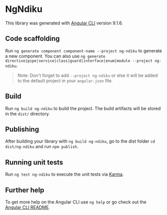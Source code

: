 # NgNdiku

This library was generated with [Angular CLI](https://github.com/angular/angular-cli) version 9.1.6.

## Code scaffolding

Run `ng generate component component-name --project ng-ndiku` to generate a new component. You can also use `ng generate directive|pipe|service|class|guard|interface|enum|module --project ng-ndiku`.
> Note: Don't forget to add `--project ng-ndiku` or else it will be added to the default project in your `angular.json` file. 

## Build

Run `ng build ng-ndiku` to build the project. The build artifacts will be stored in the `dist/` directory.

## Publishing

After building your library with `ng build ng-ndiku`, go to the dist folder `cd dist/ng-ndiku` and run `npm publish`.

## Running unit tests

Run `ng test ng-ndiku` to execute the unit tests via [Karma](https://karma-runner.github.io).

## Further help

To get more help on the Angular CLI use `ng help` or go check out the [Angular CLI README](https://github.com/angular/angular-cli/blob/master/README.md).
